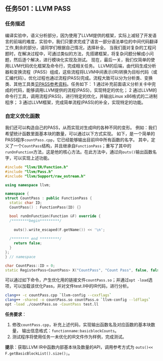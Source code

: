 ## 任务501：LLVM PASS

### 任务描述

编译实验中，语义分析部分，因为使用了LLVM提供的框架，实际上减轻了开发语言的前端的难度，实验中，我们只要求完成了语言一部分语法单位的中间代码翻译工作,剩余的部分，请同学们根据自己情况，选择补全。
当我们面对复杂的工程问题时，在解决过程中，可通过类似的方法，先搭建框架，将复杂问题分解成小问题，然后逐个解决，进行模块化实现及测试。
现在，最后一关，我们仅简单的使用LLVM代码优化框架及命令行，完成相关任务。
LLVM的后端，由代码生成分析器和变换流程（PASS）组成，这些流程将LLVM中间表示(IR)转换为目标代码（或汇编代码）。优化过程也通过流程(PASS)完成。流程大致可以分为分析类、变换类、其他工具类[见PASS参考资料](https://llvm.org/docs/Passes.html#)。任务如下：
1 通过补充前面语义分析关卡中完成的代码，能够调用LLVM提供的流程(PASS)，实现特定的优化；
2 通过LLVM的命令行工具，调用流程(PASS)，进行特定的优化，并输出Linux x86格式的二进制程序；
3 通过LLVM框架，完成简单流程(PASS)的补全，实现特定的功能。

### 自定义优化函数

我们还可以构造自己的PASS，从而实现对生成IR的各种不同的变形。
例如：我们希望统计函数里面基本块的数量，可以通过以下方式实现。
如下，是一个简单的PASS程序`countPass.cpp`，它已经能够输出目前IR中所有函数的名字。
其中，定义了一个`CountPass`结构，并且继承自`FunctionPass`；重写了其中的`runOnFunction`方法，这是他的核心方法。在此方法中，通过向`outs()`输出函数名字，可以实现上述功能。

```c++
#include "llvm/IR/Function.h"
#include "llvm/Pass.h"
#include "llvm/Support/raw_ostream.h"

using namespace llvm;

namespace {
struct CountPass : public FunctionPass {
  static char ID;
  CountPass() : FunctionPass(ID) {}

  bool runOnFunction(Function &F) override {
  /********begin*********/
  
    outs().write_escaped(F.getName()) << '\n';
    
  /******** end *********/
    return false;
  }
};
} // namespace

char CountPass::ID = 0;
static RegisterPass<CountPass> X("CountPass", "Count Pass", false, false);
```

可以通过如下命令，产生优化用的链接文件`countPass.so`；并通过`opt -load`选项，可以加载该优化Pass，并对文件test.ll中的IR代码，进行分析。

````bash
clang++ -c countPass.cpp `llvm-config --cxxflags`
clang++ -shared -o countPass.so countPass.o `llvm-config --ldflags`
opt -load ./countPass.so -CountPass test.ll
````

**任务要求**：

1. 修改`countPass.cpp`，补充上述代码，实现输出函数名及对应函数的基本块数量，
输出信息格式：`functionname:basicblockCounts`。
2. 测试程序将使用任务一未优化的IR文件作为样例，完成测试。

**提示**：获取LLVM IR中函数内部基本块及数量的API，调用参考方式为
`outs()<< F.getBasicBlockList().size();`。
